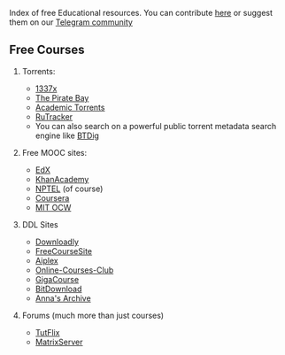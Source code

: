 
Index of free Educational resources. You can contribute [here](https://github.com/club-fcem/edu-index/pulls) or suggest them on  our [Telegram community ](https://t.me/+Q-EQyIhGdBYxNDcx)


## Free Courses
 
 1. Torrents:
	 * [1337x](https://1337x.to/)
	 * [The Pirate Bay](https://thepiratebay.org/)
	 * [Academic Torrents](https://academictorrents.com/)
	 * [RuTracker](https://rutracker.org/)
	 * You can also search on a powerful public torrent metadata search engine like [BTDig](http://btdig.com/)

2. Free MOOC sites:
	  * [EdX](https://www.edx.org/)
	  * [KhanAcademy](https://www.khanacademy.org/)
	  * [NPTEL](https://nptel.ac.in/) (of course)
	  * [Coursera](https://www.coursera.org/)
	  * [MIT OCW](https://ocw.mit.edu/)

3. DDL Sites
	  * [Downloadly](https://downloadly.ir/)
	  * [FreeCourseSite](https://freecoursesite.com/)
	  * [Aiplex](https://aiplex.lol)
	  * [Online-Courses-Club](https://online-courses.club/)
	  * [GigaCourse]( https://gigacourse.com/)
	  * [BitDownload](https://bitdownload.ir/learning/)
	  * [Anna's Archive](https://annas-archive.org/)

4. Forums (much more than just courses)
	* [TutFlix](https://tutflix.org/) 
	* [MatrixServer](https://matrixserver.in)

